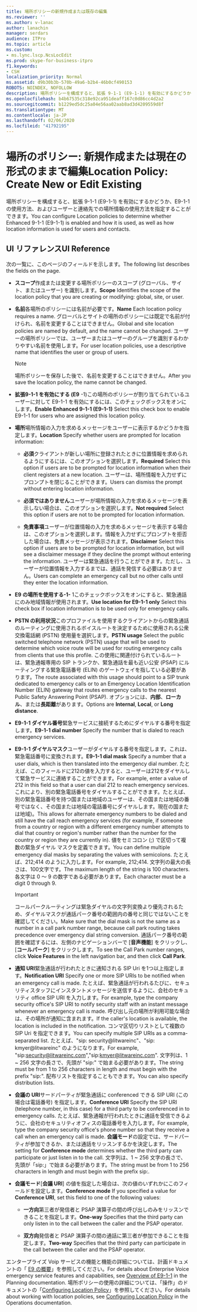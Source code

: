 ```yaml
---
title: 場所ポリシーの新規作成または既存の編集
ms.reviewer: ''
ms.author: v-lanac
author: lanachin
manager: serdars
audience: ITPro
ms.topic: article
ms.custom:
- ms.lync.lscp.NcsLocEdit
ms.prod: skype-for-business-itpro
f1.keywords:
- CSH
localization_priority: Normal
ms.assetid: d9b30b3b-570b-49a6-b2b4-46b0cf490153
ROBOTS: NOINDEX, NOFOLLOW
description: 場所ポリシーを構成すると、拡張 9-1-1 (E9-1-1) を有効にするかどうか、E9-1-1 の使用方法、およびユーザーと連絡先での場所情報の使用方法を指定することができます。
ms.openlocfilehash: b4b67535c318e92ca951deaff167c0d86cc4d2a2
ms.sourcegitcommit: b1229ed5dc25a04e56aa02aab8ad3d4209559d8f
ms.translationtype: MT
ms.contentlocale: ja-JP
ms.lasthandoff: 02/06/2020
ms.locfileid: "41792195"
---
```

# <a name="location-policy-create-new-or-edit-existing"></a><span data-ttu-id="6395d-103">場所のポリシー: 新規作成または現在の形式のままで編集</span><span class="sxs-lookup"><span data-stu-id="6395d-103">Location Policy: Create New or Edit Existing</span></span>

<span data-ttu-id="6395d-104">場所ポリシーを構成すると、拡張 9-1-1 (E9-1-1) を有効にするかどうか、E9-1-1 の使用方法、およびユーザーと連絡先での場所情報の使用方法を指定することができます。</span><span class="sxs-lookup"><span data-stu-id="6395d-104">You can configure Location policies to determine whether Enhanced 9-1-1 (E9-1-1) is enabled and how it is used, as well as how location information is used for users and contacts.</span></span>

## <a name="ui-reference"></a><span data-ttu-id="6395d-105">UI リファレンス</span><span class="sxs-lookup"><span data-stu-id="6395d-105">UI Reference</span></span>

<span data-ttu-id="6395d-106">次の一覧に、このページのフィールドを示します。</span><span class="sxs-lookup"><span data-stu-id="6395d-106">The following list describes the fields on the page.</span></span>

- <span data-ttu-id="6395d-107">**スコープ**作成または変更する場所ポリシーのスコープ (グローバル、サイト、またはユーザー) を識別します。</span><span class="sxs-lookup"><span data-stu-id="6395d-107">**Scope** Identifies the scope of the location policy that you are creating or modifying: global, site, or user.</span></span>

- <span data-ttu-id="6395d-108">**名前**各場所のポリシーには名前が必要です。</span><span class="sxs-lookup"><span data-stu-id="6395d-108">**Name** Each location policy requires a name.</span></span> <span data-ttu-id="6395d-109">グローバルとサイトの場所のポリシーには既定で名前が付けられ、名前を変更することはできません。</span><span class="sxs-lookup"><span data-stu-id="6395d-109">Global and site location policies are named by default, and the name cannot be changed.</span></span> <span data-ttu-id="6395d-110">ユーザーの場所ポリシーでは、ユーザーまたはユーザーのグループを識別するわかりやすい名前を使用します。</span><span class="sxs-lookup"><span data-stu-id="6395d-110">For user location policies, use a descriptive name that identifies the user or group of users.</span></span>

    > [!NOTE]
    > <span data-ttu-id="6395d-111">場所ポリシーを保存した後で、名前を変更することはできません。</span><span class="sxs-lookup"><span data-stu-id="6395d-111">After you save the location policy, the name cannot be changed.</span></span>

- <span data-ttu-id="6395d-112">**拡張9-1-1 を有効にする (E9** -1)この場所のポリシーが割り当てられているユーザーに対して E9-1-1 を有効にするには、このチェックボックスをオンにします。</span><span class="sxs-lookup"><span data-stu-id="6395d-112">**Enable Enhanced 9-1-1 (E9-1-1)** Select this check box to enable E9-1-1 for users who are assigned this location policy.</span></span>

- <span data-ttu-id="6395d-113">**場所**場所情報の入力を求めるメッセージをユーザーに表示するかどうかを指定します。</span><span class="sxs-lookup"><span data-stu-id="6395d-113">**Location** Specify whether users are prompted for location information:</span></span>

  - <span data-ttu-id="6395d-114">**必須**クライアントが新しい場所に登録されたときに位置情報を求められるようにするには、このオプションを選択します。</span><span class="sxs-lookup"><span data-stu-id="6395d-114">**Required** Select this option if users are to be prompted for location information when their client registers at a new location.</span></span> <span data-ttu-id="6395d-115">ユーザーは、場所情報を入力せずにプロンプトを閉じることができます。</span><span class="sxs-lookup"><span data-stu-id="6395d-115">Users can dismiss the prompt without entering location information.</span></span>

  - <span data-ttu-id="6395d-116">**必須ではありません**ユーザーが場所情報の入力を求めるメッセージを表示しない場合は、このオプションを選択します。</span><span class="sxs-lookup"><span data-stu-id="6395d-116">**Not required** Select this option if users are not to be prompted for location information.</span></span>

  - <span data-ttu-id="6395d-117">**免責事項**ユーザーが位置情報の入力を求めるメッセージを表示する場合は、このオプションを選択します。情報を入力せずにプロンプトを拒否した場合は、免責メッセージが表示されます。</span><span class="sxs-lookup"><span data-stu-id="6395d-117">**Disclaimer** Select this option if users are to be prompted for location information, but will see a disclaimer message if they decline the prompt without entering the information.</span></span> <span data-ttu-id="6395d-118">ユーザーは緊急通話を行うことができます。ただし、ユーザーが位置情報を入力するまでは、通話を発信する必要はありません。</span><span class="sxs-lookup"><span data-stu-id="6395d-118">Users can complete an emergency call but no other calls until they enter the location information.</span></span>

- <span data-ttu-id="6395d-119">**E9 の場所を使用する-1-** 1このチェックボックスをオンにすると、緊急通話にのみ地域情報が使用されます。</span><span class="sxs-lookup"><span data-stu-id="6395d-119">**Use location for E9-1-1 only** Select this check box if location information is to be used only for emergency calls.</span></span>

- <span data-ttu-id="6395d-120">**PSTN の利用状況**このプロファイルを使用するクライアントからの緊急通話のルーティングに使用されるボイスルートを決定するために使用される公衆交換電話網 (PSTN) 使用量を選択します。</span><span class="sxs-lookup"><span data-stu-id="6395d-120">**PSTN usage** Select the public switched telephone network (PSTN) usage that will be used to determine which voice route will be used for routing emergency calls from clients that use this profile.</span></span> <span data-ttu-id="6395d-121">この使用に関連付けられているルートは、緊急通報専用の SIP トランクか、緊急通話を最も近い公安 (PSAP) にルーティングする緊急電話番号 (ELIN) のゲートウェイを指している必要があります。</span><span class="sxs-lookup"><span data-stu-id="6395d-121">The route associated with this usage should point to a SIP trunk dedicated to emergency calls or to an Emergency Location Identification Number (ELIN) gateway that routes emergency calls to the nearest Public Safety Answering Point (PSAP).</span></span> <span data-ttu-id="6395d-122">オプションには、**内部**、**ローカル**、または**長距離**があります。</span><span class="sxs-lookup"><span data-stu-id="6395d-122">Options are **Internal**, **Local**, or **Long distance**.</span></span>

- <span data-ttu-id="6395d-123">**E9-1-1 ダイヤル番号**緊急サービスに接続するためにダイヤルする番号を指定します。</span><span class="sxs-lookup"><span data-stu-id="6395d-123">**E9-1-1 dial number** Specify the number that is dialed to reach emergency services.</span></span>

- <span data-ttu-id="6395d-124">**E9-1-1 ダイヤルマスク**ユーザーがダイヤルする番号を指定します。これは、緊急電話番号に変換されます。</span><span class="sxs-lookup"><span data-stu-id="6395d-124">**E9-1-1 dial mask** Specify a number that a user dials, which is then translated into the emergency dial number.</span></span> <span data-ttu-id="6395d-125">たとえば、このフィールドに212の値を入力すると、ユーザーは212をダイヤルして緊急サービスに連絡することができます。</span><span class="sxs-lookup"><span data-stu-id="6395d-125">For example, enter a value of 212 in this field so that a user can dial 212 to reach emergency services.</span></span> <span data-ttu-id="6395d-126">これにより、別の緊急電話番号をダイヤルすることができます。たとえば、別の緊急電話番号を持つ国または地域のユーザーは、その国または地域の番号ではなく、その国または地域の電話番号にダイヤルします。現在の国または地域)。</span><span class="sxs-lookup"><span data-stu-id="6395d-126">This allows for alternate emergency numbers to be dialed and still have the call reach emergency services (for example, if someone from a country or region with a different emergency number attempts to dial that country or region's number rather than the number for the country or region they are currently in).</span></span> <span data-ttu-id="6395d-127">値をセミコロン (;) で区切って複数の緊急ダイヤル マスクを定義できます。</span><span class="sxs-lookup"><span data-stu-id="6395d-127">You can define multiple emergency dial masks by separating the values with semicolons.</span></span> <span data-ttu-id="6395d-128">たとえば、212;414 のように入力します。</span><span class="sxs-lookup"><span data-stu-id="6395d-128">For example, 212;414.</span></span> <span data-ttu-id="6395d-129">文字列の最大の長さは、100文字です。</span><span class="sxs-lookup"><span data-stu-id="6395d-129">The maximum length of the string is 100 characters.</span></span> <span data-ttu-id="6395d-130">各文字は 0 ～ 9 の数字である必要があります。</span><span class="sxs-lookup"><span data-stu-id="6395d-130">Each character must be a digit 0 through 9.</span></span>

    > [!IMPORTANT]
    > <span data-ttu-id="6395d-131">コールパークルーティングは緊急ダイヤルの文字列変換より優先されるため、ダイヤルマスクが通話パーク番号の範囲内の番号と同じではないことを確認してください。</span><span class="sxs-lookup"><span data-stu-id="6395d-131">Make sure that the dial mask is not the same as a number in a call park number range, because call park routing takes precedence over emergency dial string conversion.</span></span> <span data-ttu-id="6395d-132">通話パーク番号の範囲を確認するには、左側のナビゲーションバーで [**音声機能**] をクリックし、[**コールパーク**] をクリックします。</span><span class="sxs-lookup"><span data-stu-id="6395d-132">To see the Call Park number ranges, click **Voice Features** in the left navigation bar, and then click **Call Park**.</span></span>

- <span data-ttu-id="6395d-133">**通知 URI**緊急通話が行われたときに通知される SIP Uri を1つ以上指定します。</span><span class="sxs-lookup"><span data-stu-id="6395d-133">**Notification URI** Specify one or more SIP URIs to be notified when an emergency call is made.</span></span> <span data-ttu-id="6395d-134">たとえば、緊急通話が行われるたびに、セキュリティスタッフにインスタントメッセージを送信するように、会社のセキュリティ office SIP URI を入力します。</span><span class="sxs-lookup"><span data-stu-id="6395d-134">For example, type the company security office's SIP URI to notify security staff with an instant message whenever an emergency call is made.</span></span> <span data-ttu-id="6395d-135">呼び出し元の場所が利用可能な場合は、その場所が通知に含まれます。</span><span class="sxs-lookup"><span data-stu-id="6395d-135">If the caller's location is available, the location is included in the notification.</span></span> <span data-ttu-id="6395d-136">コンマ区切りリストとして複数の SIP Uri を指定できます。</span><span class="sxs-lookup"><span data-stu-id="6395d-136">You can specify multiple SIP URIs as a comma-separated list.</span></span> <span data-ttu-id="6395d-137">たとえば、"sip: security@litwareinc"、"sip: kmyer@litwareinc" のようになります。</span><span class="sxs-lookup"><span data-stu-id="6395d-137">For example, "sip:security@litwareinc.com","sip:kmyer@litwareinc.com".</span></span> <span data-ttu-id="6395d-138">文字列は、1 ~ 256 文字の長さで、先頭が "sip:" で始まる必要があります。</span><span class="sxs-lookup"><span data-stu-id="6395d-138">The string must be from 1 to 256 characters in length and must begin with the prefix "sip:".</span></span> <span data-ttu-id="6395d-139">配布リストを指定することもできます。</span><span class="sxs-lookup"><span data-stu-id="6395d-139">You can also specify distribution lists.</span></span>

- <span data-ttu-id="6395d-140">**会議の URI**サードパーティが緊急通話に conferenced できる SIP URI (この場合は電話番号) を指定します。</span><span class="sxs-lookup"><span data-stu-id="6395d-140">**Conference URI** Specify the SIP URI (telephone number, in this case) for a third party to be conferenced in to emergency calls.</span></span> <span data-ttu-id="6395d-141">たとえば、緊急通報が行われたときに通話を受信できるように、会社のセキュリティオフィスの電話番号を入力します。</span><span class="sxs-lookup"><span data-stu-id="6395d-141">For example, type the company security office's phone number so that they receive a call when an emergency call is made.</span></span> <span data-ttu-id="6395d-142">**会議モード**の設定では、サードパーティが参加できるか、または通話をリッスンするかを決定します。</span><span class="sxs-lookup"><span data-stu-id="6395d-142">The setting for **Conference mode** determines whether the third party can participate or just listen in to the call.</span></span> <span data-ttu-id="6395d-143">文字列は、1 ~ 256 文字の長さで、先頭が「sip:」で始まる必要があります。</span><span class="sxs-lookup"><span data-stu-id="6395d-143">The string must be from 1 to 256 characters in length and must begin with the prefix sip:.</span></span>

- <span data-ttu-id="6395d-144">**会議モード**[**会議 URI**] の値を指定した場合は、次の値のいずれかにこのフィールドを設定します。</span><span class="sxs-lookup"><span data-stu-id="6395d-144">**Conference mode** If you specified a value for **Conference URI**, set this field to one of the following values:</span></span>

  - <span data-ttu-id="6395d-145">**一方向**第三者が発信者と PSAP 演算子の間の呼び出しのみをリッスンできることを指定します。</span><span class="sxs-lookup"><span data-stu-id="6395d-145">**One-way** Specifies that the third party can only listen in to the call between the caller and the PSAP operator.</span></span>

  - <span data-ttu-id="6395d-146">**双方向**発信者と PSAP 演算子の間の通話に第三者が参加できることを指定します。</span><span class="sxs-lookup"><span data-stu-id="6395d-146">**Two-way** Specifies that the third party can participate in the call between the caller and the PSAP operator.</span></span>

<span data-ttu-id="6395d-147">エンタープライズ Voip サービスの機能と機能の詳細については、計画ドキュメントの「 [E9 の概要](https://technet.microsoft.com/library/c01e6774-bc9f-4c5b-a60b-478b7317b2b7.aspx)」を参照してください。</span><span class="sxs-lookup"><span data-stu-id="6395d-147">For details about Enterprise Voice emergency service features and capabilities, see [Overview of E9-1-1](https://technet.microsoft.com/library/c01e6774-bc9f-4c5b-a60b-478b7317b2b7.aspx) in the Planning documentation.</span></span> <span data-ttu-id="6395d-148">場所ポリシーの使用の詳細については、「操作」のドキュメントの「[Configuring Location Policy](https://technet.microsoft.com/library/14e41bcb-ea0a-49c2-99b3-1f61fc34416d.aspx)」を参照してください。</span><span class="sxs-lookup"><span data-stu-id="6395d-148">For details about working with location policies, see [Configuring Location Policy](https://technet.microsoft.com/library/14e41bcb-ea0a-49c2-99b3-1f61fc34416d.aspx) in the Operations documentation.</span></span>



